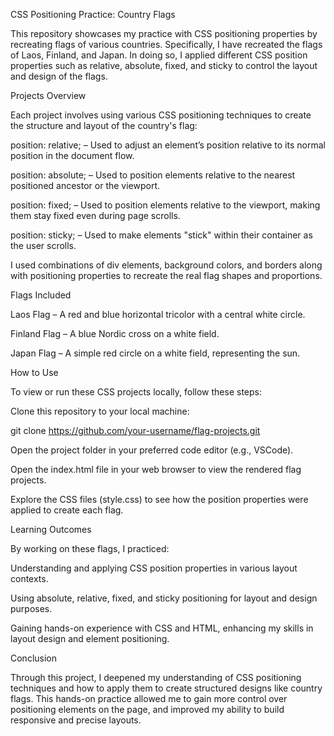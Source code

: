 CSS Positioning Practice: Country Flags

This repository showcases my practice with CSS positioning properties by recreating flags of various countries. Specifically, I have recreated the flags of Laos, Finland, and Japan. In doing so, I applied different CSS position properties such as relative, absolute, fixed, and sticky to control the layout and design of the flags.

Projects Overview

Each project involves using various CSS positioning techniques to create the structure and layout of the country's flag:

position: relative; – Used to adjust an element’s position relative to its normal position in the document flow.

position: absolute; – Used to position elements relative to the nearest positioned ancestor or the viewport.

position: fixed; – Used to position elements relative to the viewport, making them stay fixed even during page scrolls.

position: sticky; – Used to make elements "stick" within their container as the user scrolls.

I used combinations of div elements, background colors, and borders along with positioning properties to recreate the real flag shapes and proportions.

Flags Included

Laos Flag – A red and blue horizontal tricolor with a central white circle.

Finland Flag – A blue Nordic cross on a white field.

Japan Flag – A simple red circle on a white field, representing the sun.

How to Use

To view or run these CSS projects locally, follow these steps:

Clone this repository to your local machine:

git clone https://github.com/your-username/flag-projects.git


Open the project folder in your preferred code editor (e.g., VSCode).

Open the index.html file in your web browser to view the rendered flag projects.

Explore the CSS files (style.css) to see how the position properties were applied to create each flag.

Learning Outcomes

By working on these flags, I practiced:

Understanding and applying CSS position properties in various layout contexts.

Using absolute, relative, fixed, and sticky positioning for layout and design purposes.

Gaining hands-on experience with CSS and HTML, enhancing my skills in layout design and element positioning.

Conclusion

Through this project, I deepened my understanding of CSS positioning techniques and how to apply them to create structured designs like country flags. This hands-on practice allowed me to gain more control over positioning elements on the page, and improved my ability to build responsive and precise layouts.

